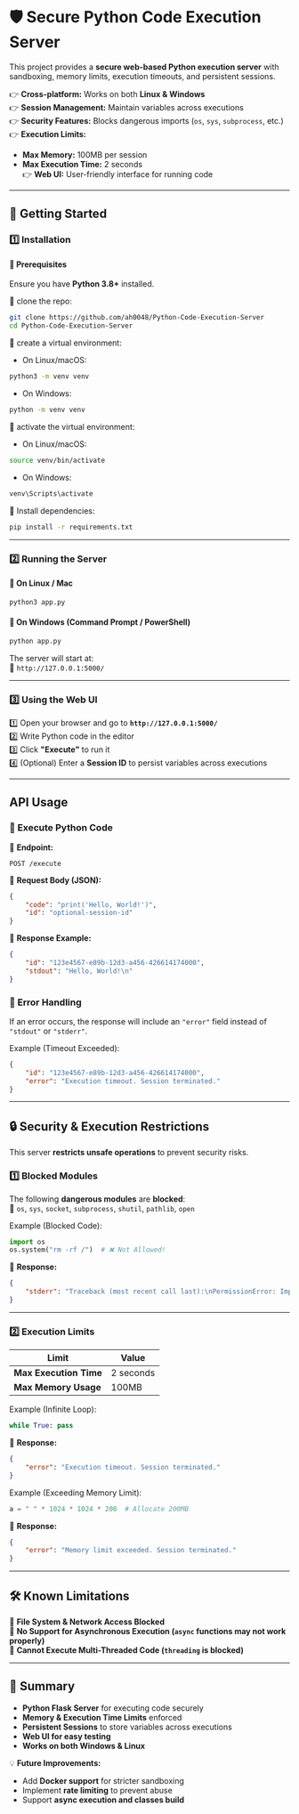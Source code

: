 # 🛡️ Secure Python Code Execution Server  

This project provides a **secure web-based Python execution server** with sandboxing, memory limits, execution timeouts, and persistent sessions.  

👉 **Cross-platform:** Works on both **Linux & Windows**  
👉 **Session Management:** Maintain variables across executions  
👉 **Security Features:** Blocks dangerous imports (`os`, `sys`, `subprocess`, etc.)  
👉 **Execution Limits:**  
   - **Max Memory:** 100MB per session  
   - **Max Execution Time:** 2 seconds  
👉 **Web UI:** User-friendly interface for running code  

---

## 🚀 Getting Started  

### **1️⃣ Installation**  

#### **🔹 Prerequisites**  
Ensure you have **Python 3.8+** installed. 

📌 clone the repo:  
```sh
git clone https://github.com/ah0048/Python-Code-Execution-Server
cd Python-Code-Execution-Server
```

📌 create a virtual environment:

- On Linux/macOS:
```sh
python3 -m venv venv
```
- On Windows:
```sh
python -m venv venv
```

📌 activate the virtual environment:

- On Linux/macOS:
```sh
source venv/bin/activate
```
- On Windows:
```sh
venv\Scripts\activate
```

📌 Install dependencies:  
```sh
pip install -r requirements.txt
```
---

### **2️⃣ Running the Server**  

#### **🔹 On Linux / Mac**  
```sh
python3 app.py
```

#### **🔹 On Windows (Command Prompt / PowerShell)**  
```sh
python app.py
```

The server will start at:  
📌 `http://127.0.0.1:5000/`  

---

### **3️⃣ Using the Web UI**  

1️⃣ Open your browser and go to **`http://127.0.0.1:5000/`**  
2️⃣ Write Python code in the editor  
3️⃣ Click **"Execute"** to run it  
4️⃣ (Optional) Enter a **Session ID** to persist variables across executions  

---

## API Usage 

### **🔹 Execute Python Code**  
📌 **Endpoint:**  
```http
POST /execute
```

📌 **Request Body (JSON):**  
```json
{
    "code": "print('Hello, World!')",
    "id": "optional-session-id"
}
```

📌 **Response Example:**  
```json
{
    "id": "123e4567-e89b-12d3-a456-426614174000",
    "stdout": "Hello, World!\n"
}
```

### **🔹 Error Handling**  
If an error occurs, the response will include an `"error"` field instead of `"stdout"` or `"stderr"`.  

Example (Timeout Exceeded):  
```json
{
    "id": "123e4567-e89b-12d3-a456-426614174000",
    "error": "Execution timeout. Session terminated."
}
```

---

## 🔒 Security & Execution Restrictions  

This server **restricts unsafe operations** to prevent security risks.  

### **1️⃣ Blocked Modules**  
The following **dangerous modules** are **blocked**:  
🚫 `os`, `sys`, `socket`, `subprocess`, `shutil`, `pathlib`, `open`  

Example (Blocked Code):  
```python
import os
os.system("rm -rf /")  # ❌ Not Allowed!
```
📌 **Response:**  
```json
{
    "stderr": "Traceback (most recent call last):\nPermissionError: Importing 'os' is restricted.\n"
}
```

---

### **2️⃣ Execution Limits**  

| **Limit**         | **Value**  |
|------------------|-----------|
| **Max Execution Time** | 2 seconds |
| **Max Memory Usage** | 100MB |

Example (Infinite Loop):  
```python
while True: pass
```
📌 **Response:**  
```json
{
    "error": "Execution timeout. Session terminated."
}
```

Example (Exceeding Memory Limit):  
```python
a = " " * 1024 * 1024 * 200  # Allocate 200MB
```
📌 **Response:**  
```json
{
    "error": "Memory limit exceeded. Session terminated."
}
```

---

## 🛠️ Known Limitations  
🔹 **File System & Network Access Blocked**  
🔹 **No Support for Asynchronous Execution (`async` functions may not work properly)**  
🔹 **Cannot Execute Multi-Threaded Code (`threading` is blocked)**  

---

## 🎯 Summary  

- **Python Flask Server** for executing code securely  
- **Memory & Execution Time Limits** enforced  
- **Persistent Sessions** to store variables across executions  
- **Web UI for easy testing**  
- **Works on both Windows & Linux**  

💡 **Future Improvements:**  
- Add **Docker support** for stricter sandboxing  
- Implement **rate limiting** to prevent abuse  
- Support **async execution and classes build**
  
